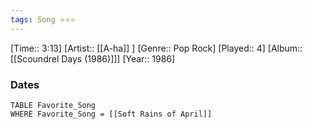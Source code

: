```yaml
---
tags: Song ⭐⭐⭐ 
---
```

[Time:: 3:13]
[Artist:: [[A-ha]] ]
[Genre:: Pop Rock]
[Played:: 4]
[Album:: [[Scoundrel Days (1986)]]]
[Year:: 1986]
### Dates
````dataview
TABLE Favorite_Song
WHERE Favorite_Song = [[Soft Rains of April]]
````